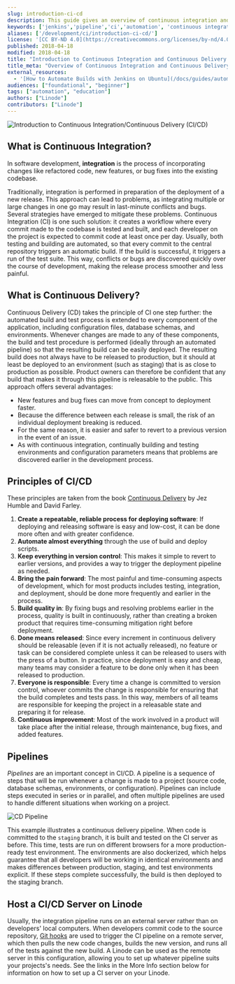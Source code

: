 ```yaml
---
slug: introduction-ci-cd
description: This guide gives an overview of continuous integration and continuous development, and discusses how to leverage your Linode to create a CI/CD pipeline.
keywords: ['jenkins','pipeline','ci','automation', 'continuous integration', 'continuous delivery']
aliases: ['/development/ci/introduction-ci-cd/']
license: '[CC BY-ND 4.0](https://creativecommons.org/licenses/by-nd/4.0)'
published: 2018-04-18
modified: 2018-04-18
title: "Introduction to Continuous Integration and Continuous Delivery (CI/CD)"
title_meta: "Overview of Continuous Integration and Continuous Delivery"
external_resources:
  - '[How to Automate Builds with Jenkins on Ubuntu](/docs/guides/automate-builds-with-jenkins-on-ubuntu/)'
audiences: ["foundational", "beginner"]
tags: ["automation", "education"]
authors: ["Linode"]
contributors: ["Linode"]
---
```


![Introduction to Continuous Integration/Continuous Delivery (CI/CD)](introduction-to-continuous-integration-continuous-delivery.png "Introduction to Continuous Integration/Continuous Delivery")

## What is Continuous Integration?

In software development, **integration** is the process of incorporating changes like refactored code, new features, or bug fixes into the existing codebase.

Traditionally, integration is performed in preparation of the deployment of a new release. This approach can lead to problems, as integrating multiple or large changes in one go may result in last-minute conflicts and bugs. Several strategies have emerged to mitigate these problems. Continuous Integration (CI) is one such solution: it creates a workflow where every commit made to the codebase is tested and built, and each developer on the project is expected to commit code at least once per day. Usually, both testing and building are automated, so that every commit to the central repository triggers an automatic build. If the build is successful, it triggers a run of the test suite. This way, conflicts or bugs are discovered quickly over the course of development, making the release process smoother and less painful.

## What is Continuous Delivery?

Continuous Delivery (CD) takes the principle of CI one step further: the automated build and test process is extended to every component of the application, including configuration files, database schemas, and environments. Whenever changes are made to any of these components, the build and test procedure is performed (ideally through an automated pipeline) so that the resulting build can be easily deployed. The resulting build does not always have to be released to production, but it should at least be deployed to an environment (such as staging) that is as close to production as possible. Product owners can therefore be confident that any build that makes it through this pipeline is releasable to the public. This approach offers several advantages:

  - New features and bug fixes can move from concept to deployment faster.
  - Because the difference between each release is small, the risk of an individual deployment breaking is reduced.
  - For the same reason, it is easier and safer to revert to a previous version in the event of an issue.
  - As with continuous integration, continually building and testing environments and configuration parameters means that problems are discovered earlier in the development process.

## Principles of CI/CD

These principles are taken from the book [Continuous Delivery](http://www.informit.com/store/continuous-delivery-reliable-software-releases-through-9780321601919) by Jez Humble and David Farley.

1.  **Create a repeatable, reliable process for deploying software**: If deploying and releasing software is easy and low-cost, it can be done more often and with greater confidence.
2.  **Automate almost everything** through the use of build and deploy scripts.
3.  **Keep everything in version control**: This makes it simple to revert to earlier versions, and provides a way to trigger the deployment pipeline as needed.
4.  **Bring the pain forward**: The most painful and time-consuming aspects of development, which for most products includes testing, integration, and deployment, should be done more frequently and earlier in the process.
5.  **Build quality in**: By fixing bugs and resolving problems earlier in the process, quality is built in continuously, rather than creating a broken product that requires time-consuming mitigation right before deployment.
6.  **Done means released**: Since every increment in continuous delivery should be releasable (even if it is not actually released), no feature or task can be considered complete unless it can be released to users with the press of a button. In practice, since deployment is easy and cheap, many teams may consider a feature to be done only when it has been released to production.
7.  **Everyone is responsible**: Every time a change is committed to version control, whoever commits the change is responsible for ensuring that the build completes and tests pass. In this way, members of all teams are responsible for keeping the project in a releasable state and preparing it for release.
8.  **Continuous improvement**: Most of the work involved in a product will take place after the initial release, through maintenance, bug fixes, and added features.

## Pipelines

*Pipelines* are an important concept in CI/CD. A pipeline is a sequence of steps that will be run whenever a change is made to a project (source code, database schemas, environments, or configuration). Pipelines can include steps executed in series or in parallel, and often multiple pipelines are used to handle different situations when working on a project.

![CD Pipeline](cd-pipeline.jpg "CD pipeline tests each browser.")

This example illustrates a continuous delivery pipeline. When code is committed to the `staging` branch, it is built and tested on the CI server as before. This time, tests are run on different browsers for a more production-ready test environment. The environments are also dockerized, which helps guarantee that all developers will be working in identical environments and makes differences between production, staging, and test environments explicit. If these steps complete successfully, the build is then deployed to the staging branch.

## Host a CI/CD Server on Linode

Usually, the integration pipeline runs on an external server rather than on developers' local computers. When developers commit code to the source repository, [Git hooks](https://git-scm.com/docs/githooks) are used to trigger the CI pipeline on a remote server, which then pulls the new code changes, builds the new version, and runs all of the tests against the new build. A Linode can be used as the remote server in this configuration, allowing you to set up whatever pipeline suits your projects's needs. See the links in the More Info section below for information on how to set up a CI server on your Linode.
